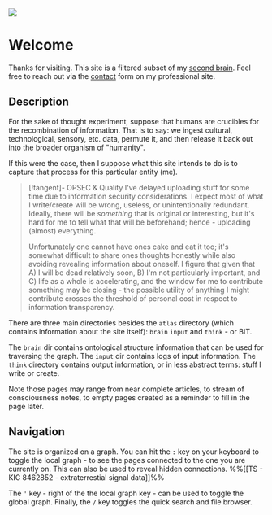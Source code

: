 <img src="https://i.redd.it/sqvbw3lyp3la1.jpg" class="header-image">

# Welcome

Thanks for visiting. This site is a filtered subset of my [second brain](https://fortelabs.com/blog/basboverview/). Feel free to reach out via the [contact](https://www.harttraveller.com) form on my professional site.

## Description

For the sake of thought experiment, suppose that humans are crucibles for the recombination of information. That is to say: we ingest cultural, technological, sensory, etc. data, permute it, and then release it back out into the broader organism of "humanity".

If this were the case, then I suppose what this site intends to do is to capture that process for this particular entity (me).

> [!tangent]- OPSEC & Quality
> I've delayed uploading stuff for some time due to information security considerations. I expect most of what I write/create will be wrong, useless, or unintentionally redundant. Ideally, there will be *something* that is original or interesting, but it's hard for me to tell what that will be beforehand; hence - uploading (almost) everything.
> 
> Unfortunately one cannot have ones cake and eat it too; it's somewhat difficult to share ones thoughts honestly while also avoiding revealing information about oneself. I figure that given that A) I will be dead relatively soon, B) I'm not particularly important, and C) life as a whole is accelerating, and the window for me to contribute something may be closing - the possible utility of anything I might contribute crosses the threshold of personal cost in respect to information transparency.

There are three main directories besides the `atlas` directory (which contains information about the site itself): `brain` `input` and `think` - or BIT.

The `brain` dir contains ontological structure information that can be used for traversing the graph. The `input` dir contains logs of input information. The `think` directory contains output information, or in less abstract terms: stuff I write or create.

Note those pages may range from near complete articles, to stream of consciousness notes, to empty pages created as a reminder to fill in the page later.

## Navigation

The site is organized on a graph. You can hit the `:` key on your keyboard to toggle the local graph - to see the pages connected to the one you are currently on. This can also be used to reveal hidden connections.
%%[[TS -  KIC 8462852 - extraterrestial signal data]]%%

The `'` key - right of the the local graph key - can be used to toggle the global graph. Finally, the `/` key toggles the quick search and file browser.